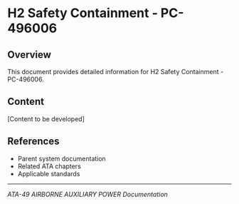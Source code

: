 # H2 Safety Containment - PC-496006

## Overview

This document provides detailed information for H2 Safety Containment - PC-496006.

## Content

[Content to be developed]

## References

- Parent system documentation
- Related ATA chapters
- Applicable standards

---

*ATA-49 AIRBORNE AUXILIARY POWER Documentation*
